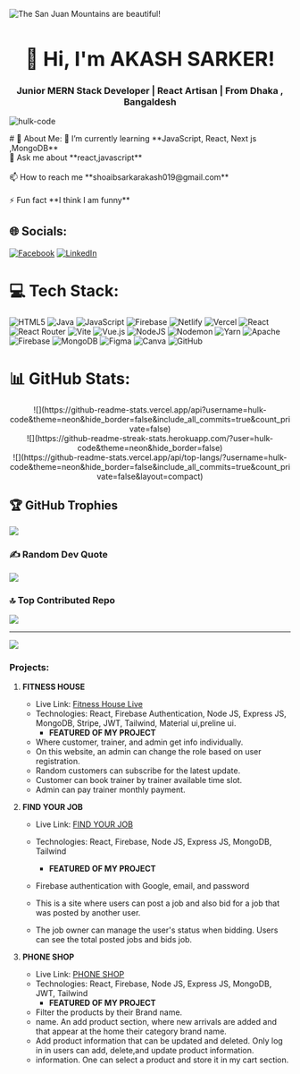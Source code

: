 ![The San Juan Mountains are beautiful!](https://i.ibb.co/2hDqj9z/Purple-and-Blue-Neon-Gamer-Youtube-Banner.gif)

<h1 align="center" style="font-size: 36px;">👋 Hi, I'm AKASH SARKER!</h1>
<h3 align="center">Junior MERN Stack Developer | React Artisan | From Dhaka , Bangaldesh</h3>

<p align="left"> <img src="https://komarev.com/ghpvc/?username=hulk-code&label=Profile%20views&color=0e75b6&style=flat" alt="hulk-code" /> </p>
# 💫 About Me:
🌱 I’m currently learning **JavaScript, React, Next js ,MongoDB**<br>💬 Ask me about **react,javascript**<br><br>📫 How to reach me **shoaibsarkarakash019@gmail.com**<br><br>⚡ Fun fact **I think I am funny**


## 🌐 Socials:
[![Facebook](https://img.shields.io/badge/Facebook-%231877F2.svg?logo=Facebook&logoColor=white)](https://facebook.com/https://www.facebook.com/shoaibsarkar.akash) [![LinkedIn](https://img.shields.io/badge/LinkedIn-%230077B5.svg?logo=linkedin&logoColor=white)](https://linkedin.com/in/https://www.linkedin.com/in/shoaib-sarkar-akash) 

# 💻 Tech Stack:
![HTML5](https://img.shields.io/badge/html5-%23E34F26.svg?style=for-the-badge&logo=html5&logoColor=white) ![Java](https://img.shields.io/badge/java-%23ED8B00.svg?style=for-the-badge&logo=openjdk&logoColor=white) ![JavaScript](https://img.shields.io/badge/javascript-%23323330.svg?style=for-the-badge&logo=javascript&logoColor=%23F7DF1E) ![Firebase](https://img.shields.io/badge/firebase-%23039BE5.svg?style=for-the-badge&logo=firebase) ![Netlify](https://img.shields.io/badge/netlify-%23000000.svg?style=for-the-badge&logo=netlify&logoColor=#00C7B7) ![Vercel](https://img.shields.io/badge/vercel-%23000000.svg?style=for-the-badge&logo=vercel&logoColor=white) ![React](https://img.shields.io/badge/react-%2320232a.svg?style=for-the-badge&logo=react&logoColor=%2361DAFB) ![React Router](https://img.shields.io/badge/React_Router-CA4245?style=for-the-badge&logo=react-router&logoColor=white) ![Vite](https://img.shields.io/badge/vite-%23646CFF.svg?style=for-the-badge&logo=vite&logoColor=white) ![Vue.js](https://img.shields.io/badge/vue.js-%2335495e.svg?style=for-the-badge&logo=vuedotjs&logoColor=%234FC08D) ![NodeJS](https://img.shields.io/badge/node.js-6DA55F?style=for-the-badge&logo=node.js&logoColor=white) ![Nodemon](https://img.shields.io/badge/NODEMON-%23323330.svg?style=for-the-badge&logo=nodemon&logoColor=%BBDEAD) ![Yarn](https://img.shields.io/badge/yarn-%232C8EBB.svg?style=for-the-badge&logo=yarn&logoColor=white) ![Apache](https://img.shields.io/badge/apache-%23D42029.svg?style=for-the-badge&logo=apache&logoColor=white) ![Firebase](https://img.shields.io/badge/firebase-a08021?style=for-the-badge&logo=firebase&logoColor=ffcd34) ![MongoDB](https://img.shields.io/badge/MongoDB-%234ea94b.svg?style=for-the-badge&logo=mongodb&logoColor=white) ![Figma](https://img.shields.io/badge/figma-%23F24E1E.svg?style=for-the-badge&logo=figma&logoColor=white) ![Canva](https://img.shields.io/badge/Canva-%2300C4CC.svg?style=for-the-badge&logo=Canva&logoColor=white) ![GitHub](https://img.shields.io/badge/github-%23121011.svg?style=for-the-badge&logo=github&logoColor=white)
# 📊 GitHub Stats:
<p align="center">
   ![](https://github-readme-stats.vercel.app/api?username=hulk-code&theme=neon&hide_border=false&include_all_commits=true&count_private=false)<br/>
![](https://github-readme-streak-stats.herokuapp.com/?user=hulk-code&theme=neon&hide_border=false)<br/>
![](https://github-readme-stats.vercel.app/api/top-langs/?username=hulk-code&theme=neon&hide_border=false&include_all_commits=true&count_private=false&layout=compact)
</p>


## 🏆 GitHub Trophies
![](https://github-profile-trophy.vercel.app/?username=hulk-code&theme=neon&no-frame=false&no-bg=true&margin-w=4)

### ✍️ Random Dev Quote
![](https://quotes-github-readme.vercel.app/api?type=vetical&theme=merko)

### 🔝 Top Contributed Repo
![](https://github-contributor-stats.vercel.app/api?username=hulk-code&limit=5&theme=dark&combine_all_yearly_contributions=true)

---
[![](https://visitcount.itsvg.in/api?id=hulk-code&icon=0&color=0)](https://visitcount.itsvg.in)

<!-- Proudly created with GPRM ( https://gprm.itsvg.in ) -->



###
<h3 align="left">Projects:</h3>

1. **FITNESS HOUSE**

   - Live Link: [Fitness House Live](https://fittnesshouse-67e54.web.app)
   - Technologies: React, Firebase Authentication, Node JS, Express JS, MongoDB, Stripe, JWT, Tailwind, Material ui,preline ui.
     - **FEATURED OF MY PROJECT**
   - Where customer, trainer, and admin get info individually.
   - On this website, an admin can change the role based on user registration.
   - Random customers can subscribe for the latest update.
   - Customer can book trainer by trainer available time slot. 
   - Admin can pay trainer monthly payment. 

2. **FIND YOUR JOB**
  
   -  Live Link: [FIND YOUR JOB](https://clever-marzipan-2ca7b3.netlify.app)
  
   - Technologies: React, Firebase, Node JS, Express JS, MongoDB, Tailwind
      - **FEATURED OF MY PROJECT**
   - Firebase authentication with Google, email, and password 
   - This is a site where users can post a job and also bid for a job that was posted by another user.
   - The job owner can manage the user's status when bidding. Users can see the total posted jobs and bids job.

     
4. **PHONE SHOP**
  
   - Live Link: [PHONE SHOP](https://incandescent-kheer-0aa31b.netlify.app)
   - Technologies: React, Firebase, Node JS, Express JS, MongoDB, JWT, Tailwind
      - **FEATURED OF MY PROJECT**
   - Filter the products by their Brand name.
   - name. An add product section, where new arrivals are added and that appear at the home     their category brand   name.
   - Add product information that can be updated and deleted. Only log in in users can add, delete,and update product   information.
   - information. One can select a product and store it in my cart section.  
